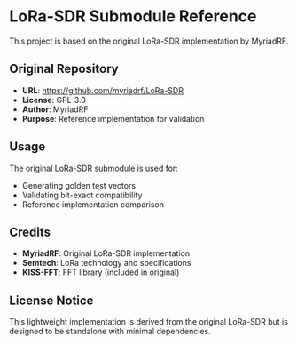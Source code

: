 # LoRa-SDR Submodule Reference

This project is based on the original LoRa-SDR implementation by MyriadRF.

## Original Repository
- **URL**: https://github.com/myriadrf/LoRa-SDR
- **License**: GPL-3.0
- **Author**: MyriadRF
- **Purpose**: Reference implementation for validation

## Usage
The original LoRa-SDR submodule is used for:
- Generating golden test vectors
- Validating bit-exact compatibility
- Reference implementation comparison

## Credits
- **MyriadRF**: Original LoRa-SDR implementation
- **Semtech**: LoRa technology and specifications
- **KISS-FFT**: FFT library (included in original)

## License Notice
This lightweight implementation is derived from the original LoRa-SDR
but is designed to be standalone with minimal dependencies.
